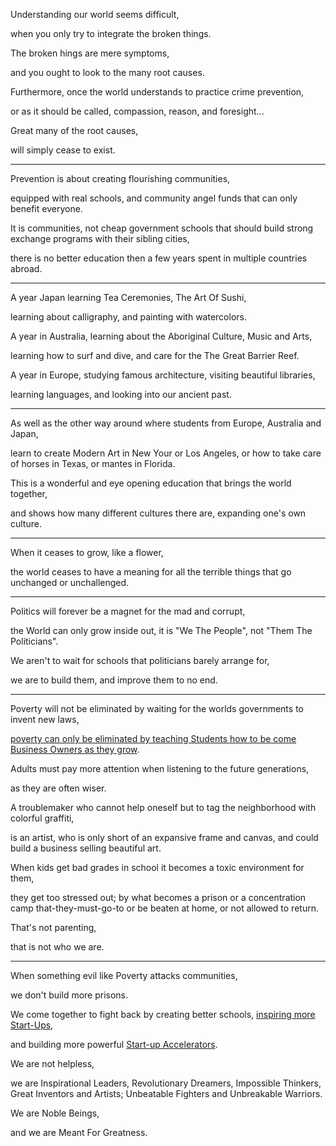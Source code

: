 Understanding our world seems difficult,

when you only try to integrate the broken things.

The broken hings are mere symptoms,

and you ought to look to the many root causes.

Furthermore, once the world understands to practice crime prevention,

or as it should be called, compassion, reason, and foresight...

Great many of the root causes,

will simply cease to exist.

---

Prevention is about creating flourishing communities,

equipped with real schools, and community angel funds that can only benefit everyone.

It is communities, not cheap government schools that should build strong exchange programs with their sibling cities,

there is no better education then a few years spent in multiple countries abroad.

---

A year Japan learning Tea Ceremonies, The Art Of Sushi,

learning about calligraphy, and painting with watercolors.

A year in Australia, learning about the Aboriginal Culture, Music and Arts,

learning how to surf and dive, and care for the The Great Barrier Reef.

A year in Europe, studying famous architecture, visiting beautiful libraries,

learning languages, and looking into our ancient past.

---

As well as the other way around where students from Europe, Australia and Japan,

learn to create Modern Art in New Your or Los Angeles, or how to take care of horses in Texas, or mantes in Florida.

This is a wonderful and eye opening education that brings the world together,

and shows how many different cultures there are, expanding one's own culture.

---

When it ceases to grow, like a flower,

the world ceases to have a meaning for all the terrible things that go unchanged or unchallenged.

---

Politics will forever be a magnet for the mad and corrupt,

the World can only grow inside out, it is "We The People", not "Them The Politicians".

We aren't to wait for schools that politicians barely arrange for,

we are to build them, and improve them to no end.

---

Poverty will not be eliminated by waiting for the worlds governments to invent new laws,

[poverty can only be eliminated by teaching Students how to be come Business Owners as they grow](https://www.youtube.com/watch?v=ZoqgAy3h4OM).

Adults must pay more attention when listening to the future generations,

as they are often wiser.

A troublemaker who cannot help oneself but to tag the neighborhood with colorful graffiti,

is an artist, who is only short of an expansive frame and canvas, and could build a business selling beautiful art.

When kids get bad grades in school it becomes a toxic environment for them,

they get too stressed out; by what becomes a prison or a concentration camp that-they-must-go-to or be beaten at home, or not allowed to return.

That's not parenting,

that is not who we are.

---

When something evil like Poverty attacks communities,

we don't build more prisons.

We come together to fight back by creating better schools, [inspiring more Start-Ups](https://www.youtube.com/watch?v=bNpx7gpSqbY),

and building more powerful [Start-up Accelerators](https://www.youtube.com/watch?v=l0NfRN730ts).

We are not helpless,

we are Inspirational Leaders, Revolutionary Dreamers, Impossible Thinkers, Great Inventors and Artists; Unbeatable Fighters and Unbreakable Warriors.

We are Noble Beings,

and we are Meant For Greatness.
